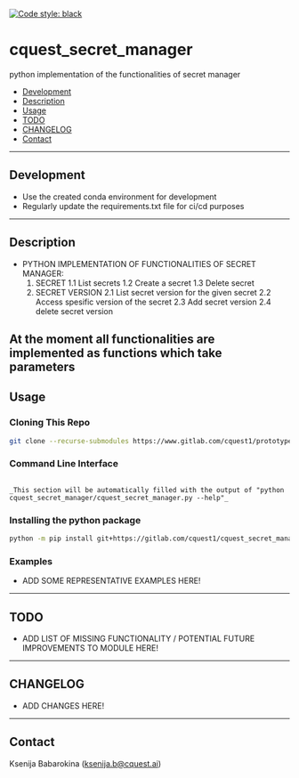 [![Code style: black](https://img.shields.io/badge/code%20style-black-000000.svg "black")](https://github.com/python/black)


# cquest_secret_manager

python implementation of the functionalities of secret manager

<!-- START doctoc generated TOC please keep comment here to allow auto update -->
<!-- DON'T EDIT THIS SECTION, INSTEAD RE-RUN doctoc TO UPDATE -->

- [Development](#development)
- [Description](#description)
- [Usage](#usage)
- [TODO](#todo)
- [CHANGELOG](#changelog)
- [Contact](#contact)

<!-- END doctoc generated TOC please keep comment here to allow auto update -->

----

## Development

- Use the created conda environment for development
- Regularly update the requirements.txt file for ci/cd purposes

----

## Description

- PYTHON IMPLEMENTATION OF FUNCTIONALITIES OF SECRET MANAGER:
   1. SECRET
   	1.1 List secrets
   	1.2 Create a secret
   	1.3 Delete secret
   2. SECRET VERSION
   	2.1 List secret version for the given secret
   	2.2 Access spesific version of the secret
   	2.3 Add secret version
   	2.4 delete secret version

At the moment all functionalities are implemented as functions which take parameters
----

## Usage

### Cloning This Repo

```bash
git clone --recurse-submodules https://www.gitlab.com/cquest1/prototypes/cquest_secret_manager.git
```

### Command Line Interface

<!-- START of auto-generated USAGE section, please keep this comment here to allow auto update -->

```text

_This section will be automatically filled with the output of "python cquest_secret_manager/cquest_secret_manager.py --help"_

```

<!-- END of auto-generated USAGE section, please keep this comment here to allow auto update -->

### Installing the python package

```bash
python -m pip install git+https://gitlab.com/cquest1/cquest_secret_manager.git@<version_number>
```


### Examples

- ADD SOME REPRESENTATIVE EXAMPLES HERE!

----


## TODO

- ADD LIST OF MISSING FUNCTIONALITY / POTENTIAL FUTURE IMPROVEMENTS TO MODULE HERE!

----

## CHANGELOG

- ADD CHANGES HERE!

----

## Contact

Ksenija Babarokina ([ksenija.b@cquest.ai](mailto:ksenija.b@cquest.ai))
